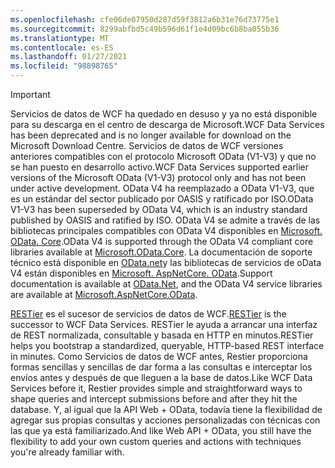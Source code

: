 ```yaml
---
ms.openlocfilehash: cfe06de07950d287d59f3812a6b31e76d73775e1
ms.sourcegitcommit: 8299abfbd5c49b596d61f1e4d09bc6b8ba055b36
ms.translationtype: MT
ms.contentlocale: es-ES
ms.lasthandoff: 01/27/2021
ms.locfileid: "98898765"
---
```

> [!IMPORTANT]
> <span data-ttu-id="f135d-101">Servicios de datos de WCF ha quedado en desuso y ya no está disponible para su descarga en el centro de descarga de Microsoft.</span><span class="sxs-lookup"><span data-stu-id="f135d-101">WCF Data Services has been deprecated and is no longer available for download on the Microsoft Download Centre.</span></span>
> <span data-ttu-id="f135d-102">Servicios de datos de WCF versiones anteriores compatibles con el protocolo Microsoft OData (V1-V3) y que no se han puesto en desarrollo activo.</span><span class="sxs-lookup"><span data-stu-id="f135d-102">WCF Data Services supported earlier versions of the Microsoft OData (V1-V3) protocol only and has not been under active development.</span></span> <span data-ttu-id="f135d-103">OData V4 ha reemplazado a OData V1-V3, que es un estándar del sector publicado por OASIS y ratificado por ISO.</span><span class="sxs-lookup"><span data-stu-id="f135d-103">OData V1-V3 has been superseded by OData V4, which is an industry standard published by OASIS and ratified by ISO.</span></span> <span data-ttu-id="f135d-104">OData V4 se admite a través de las bibliotecas principales compatibles con OData V4 disponibles en [Microsoft. OData. Core](https://www.nuget.org/packages/Microsoft.OData.Core/).</span><span class="sxs-lookup"><span data-stu-id="f135d-104">OData V4 is supported through the OData V4 compliant core libraries available at [Microsoft.OData.Core](https://www.nuget.org/packages/Microsoft.OData.Core/).</span></span> <span data-ttu-id="f135d-105">La documentación de soporte técnico está disponible en [OData.net](https://odata.github.io/odata.net)y las bibliotecas de servicios de oData V4 están disponibles en [Microsoft. AspNetCore. OData](https://www.nuget.org/packages/Microsoft.AspNetCore.OData).</span><span class="sxs-lookup"><span data-stu-id="f135d-105">Support documentation is available at [OData.Net](https://odata.github.io/odata.net), and the OData V4 service libraries are available at [Microsoft.AspNetCore.OData](https://www.nuget.org/packages/Microsoft.AspNetCore.OData).</span></span>
>
> <span data-ttu-id="f135d-106">[RESTier](https://github.com/OData/RESTier) es el sucesor de servicios de datos de WCF.</span><span class="sxs-lookup"><span data-stu-id="f135d-106">[RESTier](https://github.com/OData/RESTier) is the successor to WCF Data Services.</span></span> <span data-ttu-id="f135d-107">RESTier le ayuda a arrancar una interfaz de REST normalizada, consultable y basada en HTTP en minutos.</span><span class="sxs-lookup"><span data-stu-id="f135d-107">RESTier helps you bootstrap a standardized, queryable, HTTP-based REST interface in minutes.</span></span>
> <span data-ttu-id="f135d-108">Como Servicios de datos de WCF antes, Restier proporciona formas sencillas y sencillas de dar forma a las consultas e interceptar los envíos antes y después de que lleguen a la base de datos.</span><span class="sxs-lookup"><span data-stu-id="f135d-108">Like WCF Data Services before it, Restier provides simple and straightforward ways to shape queries and intercept submissions before and after they hit the database.</span></span> <span data-ttu-id="f135d-109">Y, al igual que la API Web + OData, todavía tiene la flexibilidad de agregar sus propias consultas y acciones personalizadas con técnicas con las que ya está familiarizado.</span><span class="sxs-lookup"><span data-stu-id="f135d-109">And like Web API + OData, you still have the flexibility to add your own custom queries and actions with techniques you're already familiar with.</span></span>
